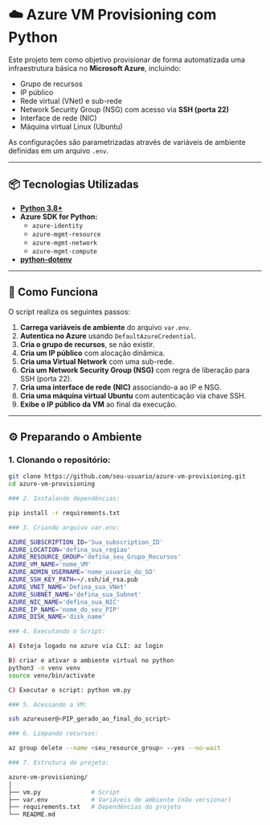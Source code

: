 # ☁️ Azure VM Provisioning com Python

Este projeto tem como objetivo provisionar de forma automatizada uma infraestrutura básica no **Microsoft Azure**, incluindo:

- Grupo de recursos
- IP público
- Rede virtual (VNet) e sub-rede
- Network Security Group (NSG) com acesso via **SSH (porta 22)**
- Interface de rede (NIC)
- Máquina virtual Linux (Ubuntu)

As configurações são parametrizadas através de variáveis de ambiente definidas em um arquivo `.env`.

---

## 📦 Tecnologias Utilizadas

- **[Python 3.8+](https://www.python.org/)**
- **Azure SDK for Python:**
  - `azure-identity`
  - `azure-mgmt-resource`
  - `azure-mgmt-network`
  - `azure-mgmt-compute`
- **[python-dotenv](https://pypi.org/project/python-dotenv/)**

---

## 🚀 Como Funciona

O script realiza os seguintes passos:

1. **Carrega variáveis de ambiente** do arquivo `var.env`.
2. **Autentica no Azure** usando `DefaultAzureCredential`.
3. **Cria o grupo de recursos**, se não existir.
4. **Cria um IP público** com alocação dinâmica.
5. **Cria uma Virtual Network** com uma sub-rede.
6. **Cria um Network Security Group (NSG)** com regra de liberação para SSH (porta 22).
7. **Cria uma interface de rede (NIC)** associando-a ao IP e NSG.
8. **Cria uma máquina virtual Ubuntu** com autenticação via chave SSH.
9. **Exibe o IP público da VM** ao final da execução.

---

## ⚙️ Preparando o Ambiente

### 1. Clonando o repositório:

```bash
git clone https://github.com/seu-usuario/azure-vm-provisioning.git
cd azure-vm-provisioning

### 2. Instalando dependências:

pip install -r requirements.txt

### 3. Criando arquivo var.env:

AZURE_SUBSCRIPTION_ID='Sua_subscription_ID'
AZURE_LOCATION='defina_sua_regiao'
AZURE_RESOURCE_GROUP='defina_seu_Grupo_Recursos'
AZURE_VM_NAME='nome_VM'
AZURE_ADMIN_USERNAME='nome_usuario_do_SO'
AZURE_SSH_KEY_PATH=~/.ssh/id_rsa.pub
AZURE_VNET_NAME='Defina_sua_VNet'
AZURE_SUBNET_NAME='defina_sua_Subnet'
AZURE_NIC_NAME='defina_sua_NIC'
AZURE_IP_NAME='nome_do_seu_PIP'
AZURE_DISK_NAME='disk_name'

### 4. Executando o Script:

A) Esteja logado no azure via CLI: az login

B) criar e ativar o ambiente virtual no python 
python3 -m venv venv
source venv/bin/activate

C) Executar o script: python vm.py

### 5. Acessando a VM:

ssh azureuser@<PIP_gerado_ao_final_do_script>

### 6. Limpando recursos:

az group delete --name <seu_resource_group> --yes --no-wait

### 7. Estrutura do projeto:

azure-vm-provisioning/
│
├── vm.py              # Script 
├── var.env            # Variáveis de ambiente (não versionar)
├── requirements.txt   # Dependências do projeto
└── README.md          



